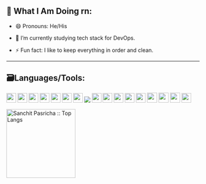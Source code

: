 <!-- <div><img src="https://raw.githubusercontent.com/sanchitpasricha/sanchitpasricha/main/Screenshot%20(88).png"></div> -->

<!-- <div><img src="https://raw.githubusercontent.com/sanchitpasricha/sanchitpasricha/main/Dark%20KJI%20Technologies%20Animated%20Web%20Banner.gif"></div> -->


<!-- <div><img src="https://raw.githubusercontent.com/sanchitpasricha/sanchitpasricha/main/Dark%20KJI%20Technologies%20Animated%20Web%20Banner%20(1).gif"></div>-->


<!--<h1>Hi there, people !<img height="30px" src="https://media4.giphy.com/media/JoPURpweVqjVP7jl8N/giphy.gif?cid=ecf05e471lsbkf1hwalt1kwm5cryn2r6kiik89b5sz464ozz&rid=giphy.gif"></h1> -->

<!--
Exploring Tech with some caffeine !!
I am crazy about coding and am a Tech Enthusiast who is always ready to discuss ideas and things about technology. Learning new things daily and revising the previous things to be better at them. I worked on cloud computing on Qwiklabs platform. Taking courses scalling daily and thats only i am doing now a days :)
-->

<!-- ## ⚡ Languages/Tech:-->

##  👀 What I Am Doing rn:

<p>
	
- 😄 Pronouns: He/His
	
<!-- -🔭 I’m currently revisiting previously acquired skills. -->

- 🌱 I’m currently studying tech stack for DevOps.

<!-- -🤔 I’m looking to start a new project to work on. -->

- ⚡ Fun fact: I like to keep everything in order and clean.
</p>

<hr>

## 🗃Languages/Tools:

<!-- <p>		 -->
<!-- <img src = "https://cdn.iconscout.com/icon/free/png-512/c-programming-569564.png" width="31">
<img src = "https://user-images.githubusercontent.com/42747200/46140125-da084900-c26d-11e8-8ea7-c45ae6306309.png" width="25"> -->
<!-- <img src = "https://images.vexels.com/media/users/3/166401/isolated/preview/b82aa7ac3f736dd78570dd3fa3fa9e24-java-programming-language-icon-by-vexels.png" width="27"> -->
<!-- <img src = "https://cdn.iconscout.com/icon/free/png-256/html5-40-1175193.png" width = "25">
<img src = "https://cdn4.iconfinder.com/data/icons/social-media-logos-6/512/121-css3-512.png" width = "25"> -->
<!-- <img src = "https://cdn.iconscout.com/icon/free/png-256/bootstrap-226077.png" width = "25">  -->
<!-- <img src = "https://miro.medium.com/max/1000/1*ilC2Aqp5sZd1wi0CopD1Hw.png" width = "25">
<img src = "https://cdn-images-1.medium.com/max/1200/1*knHF_qpxdtS8h0Z8EeqowA.png" width="25">
<img src = "https://cdn3.iconfinder.com/data/icons/logos-and-brands-adobe/512/267_Python-512.png" width = "25"> -->
<!-- <img src = "https://cdn3.iconfinder.com/data/icons/social-media-2169/24/social_media_social_media_logo_git-512.png" width = "25">
<img src="https://cdn1.iconfinder.com/data/icons/flat-rounded-icons/48/ico-26-512.png" width="25"> -->
<!-- <img src = "https://i2.wp.com/blogs.perficient.com/files/2015/09/Azure-SQL-Database.png?fit=512%2C512&ssl=1" width = "25"> -->
<!-- <img src = "https://upload.wikimedia.org/wikipedia/commons/thumb/3/35/Tux.svg/1200px-Tux.svg.png" width="26">
<img src = "https://upload.wikimedia.org/wikipedia/commons/thumb/2/29/Postgresql_elephant.svg/1200px-Postgresql_elephant.svg.png" width="25">	
<img src = "https://www.pinclipart.com/picdir/big/9-92644_database-clipart-raw-data-azure-sql-server-png.png" width="25">	
<img src = "https://www.docker.com/wp-content/uploads/2022/03/Moby-logo.png" width="32"> -->
<!-- <img src = "https://cdn.pixabay.com/photo/2015/11/27/12/48/premiere-1065489_1280.jpg" width="26">
<img src = "https://cdn.worldvectorlogo.com/logos/adobe-illustrator-cc.svg" width="27">	 -->
	
<!-- </p> -->

<p>
<img src="https://img.shields.io/badge/c-%2300599C.svg?style=for-the-badge&logo=c&logoColor=white" height="25"/>	
<img src="https://img.shields.io/badge/c++-%2300599C.svg?style=for-the-badge&logo=c%2B%2B&logoColor=white" height="25"/>
<img src="https://img.shields.io/badge/html5-%23E34F26.svg?style=for-the-badge&logo=html5&logoColor=white" height="25"/>
<img src="https://img.shields.io/badge/css3-%231572B6.svg?style=for-the-badge&logo=css3&logoColor=white" height="25"/>
<img src="https://img.shields.io/badge/Flutter-%2302569B.svg?style=for-the-badge&logo=Flutter&logoColor=white" height="25"/>	
<img src="https://img.shields.io/badge/dart-%230175C2.svg?style=for-the-badge&logo=dart&logoColor=white" height="25"/>
<img src="https://img.shields.io/badge/python-3670A0?style=for-the-badge&logo=python&logoColor=yellow" height="25"/>
<img src="https://img.shields.io/badge/JavaScript-323330?style=for-the-badge&logo=javascript&logoColor=F7DF1E"/>
<img src="https://img.shields.io/badge/Linux-FCC624?style=for-the-badge&logo=linux&logoColor=black" height="25"/>
<img src="https://img.shields.io/badge/shell_script-%23121011.svg?style=for-the-badge&logo=gnu-bash&logoColor=yellow" height="25"/>
<img src="https://img.shields.io/badge/postgres-%23316192.svg?style=for-the-badge&logo=postgresql&logoColor=white" height="25"/>
<img src="https://img.shields.io/badge/mysql-%2300f.svg?style=for-the-badge&logo=mysql&logoColor=white" height="25"/>
<img src="https://img.shields.io/badge/docker-%230db7ed.svg?style=for-the-badge&logo=docker&logoColor=white" height="25"/>
<img src="https://img.shields.io/badge/git-%23F05033.svg?style=for-the-badge&logo=git&logoColor=white" height="26"/>
<img src="https://img.shields.io/badge/AWS-%23FF9900.svg?style=for-the-badge&logo=amazon-aws&logoColor=white" height="26"/>
<img src="https://img.shields.io/badge/bootstrap-%23563D7C.svg?style=for-the-badge&logo=bootstrap&logoColor=white" height="26"/>	
<img src="https://img.shields.io/badge/Salesforce-00A1E0?style=for-the-badge&logo=Salesforce&logoColor=white" height="25"/>	
</p>

<img height="180em" src="https://github-readme-stats.vercel.app/api/top-langs/?username=sanchitpasricha&langs_count=8&theme=tokyonight&layout=compact&hide_border=true" alt="Sanchit Pasricha :: Top Langs" />

<!--
 - C
 - C++
 - Java
 - Python 
 - HTML5 
 - CSS3
 - Bootstrap
 - JavaScript
 - Jquery
 - Databases: MySQL   
 - Cloud Computing
-->

<!-- 
##  💬 Where to find me:
 <a href="https://www.linkedin.com/in/sanchit-pasricha/"><img src="https://img.shields.io/badge/Sanchit Pasricha-%230077B5.svg?&style=for-the-badge&logo=linkedin&logoColor=white" ></a> 
 <a href="https://twitter.com/Sanchit_2908"><img src="https://img.shields.io/badge/Sanchit Pasricha-%230077B5.svg?&style=for-the-badge&logo=Twitter&logoColor=white" ></a> 
 <a href="mailto:sanchit0229@gmail.com"><img src="https://img.shields.io/badge/sanchit0229@gmail.com-%23D14836.svg?&style=for-the-badge&logo=gmail&logoColor=white"></a>
 <a  href="https://www.instagram.com/p.sanchit_pvt.exe/"><img src="https://img.shields.io/badge/@p.sanchit_pvt.exe-%23E4405F.svg?&style=for-the-badge&logo=instagram&logoColor=white"></a>
-->
			
<!-- ### Profile Views :<br> -->
 
<!-- <img src="https://profile-counter.glitch.me/sanchitpasricha/count.svg" /> -->

<!-- <img  align='center' src='https://github-readme-stats.vercel.app/api/top-langs/?username=sanchitPasricha&layout=compact&theme=merko'> -->

<!-- <img align='center' src='https://github-readme-stats.vercel.app/api?username=sanchitPasricha&show_icons=true&theme=merko' alt="Sanchit's used languages">  -->   
        



